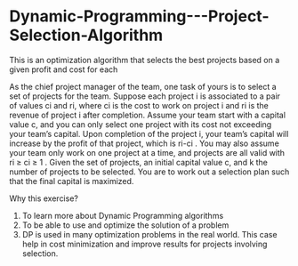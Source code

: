 # Dynamic-Programming---Project-Selection-Algorithm
This is an optimization algorithm that selects the best projects based on a given profit and cost for each 

As the chief project manager of the team, one task of yours is to select a set of projects for the
team. Suppose each project i is associated to a pair of values ci and ri, where ci is the cost to
work on project i and ri is the revenue of project i after completion. Assume your team start with
a capital value c, and you can only select one project with its cost not exceeding your team’s
capital. Upon completion of the project i, your team’s capital will increase by the profit of that
project, which is ri-ci . You may also assume your team only work on one project at a time, and
projects are all valid with ri ≥ ci ≥ 1 .
Given the set of projects, an initial capital value c, and k the number of projects to be selected.
You are to work out a selection plan such that the final capital is maximized.

Why this exercise?
1. To learn more about Dynamic Programming algorithms 
2. To be able to use and optimize the solution of a problem 
3. DP is used in many optimization problems in the real world. This case help in cost minimization and improve results for projects involving selection.
